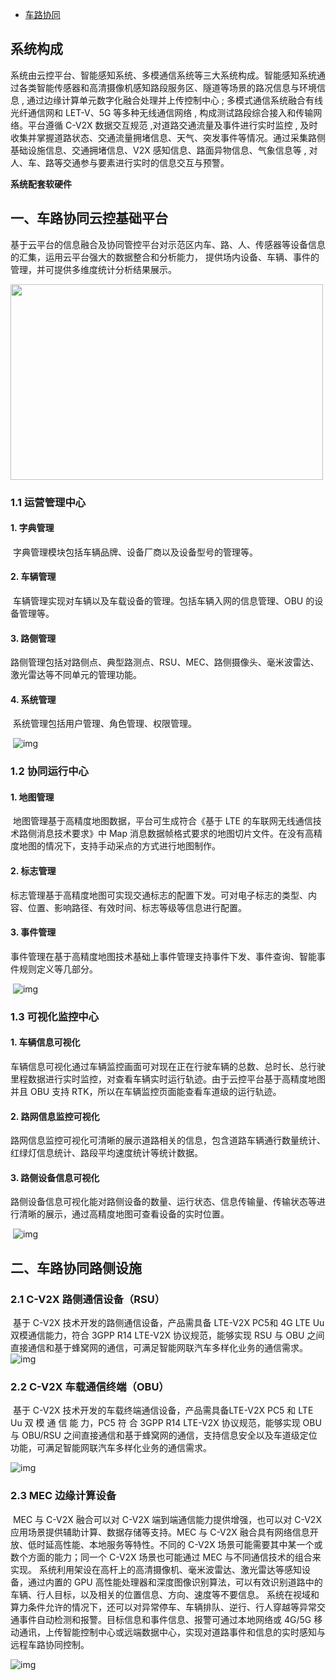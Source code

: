 - [车路协同](http://www.dsfits.com/fanganshow.php?cid=106&id=141)

## 系统构成

系统由云控平台、智能感知系统、多模通信系统等三大系统构成。智能感知系统通过各类智能传感器和高清摄像机感知路段服务区、隧道等场景的路况信息与环境信息 , 通过边缘计算单元数字化融合处理并上传控制中心 ; 多模式通信系统融合有线光纤通信网和 LET-V、5G 等多种无线通信网络 ,  构成测试路段综合接入和传输网络。平台遵循 C-V2X 数据交互规范 ,对道路交通流量及事件进行实时监控 ,  及时收集并掌握道路状态、交通流量拥堵信息、天气、突发事件等情况。通过采集路侧基础设施信息、交通拥堵信息、V2X  感知信息、路面异物信息、气象信息等 , 对人、车、路等交通参与要素进行实时的信息交互与预警。 

**系统配套软硬件**

## 一、车路协同云控基础平台

​	基于云平台的信息融合及协同管控平台对示范区内车、路、人、传感器等设备信息的汇集，运用云平台强大的数据整合和分析能力， 提供场内设备、车辆、事件的管理，并可提供多维度统计分析结果展示。 

<img src="http://www.dsfits.com/uploads/image/20210408/1617854013.jpg" width="500" height="313" align="center" />

### 1.1 运营管理中心

#### 1. 字典管理 

​	字典管理模块包括车辆品牌、设备厂商以及设备型号的管理等。 

#### 2. 车辆管理 

​	车辆管理实现对车辆以及车载设备的管理。包括车辆入网的信息管理、OBU 的设备管理等。 

#### 3. 路侧管理 

​	路侧管理包括对路侧点、典型路测点、RSU、MEC、路侧摄像头、毫米波雷达、激光雷达等不同单元的管理功能。 

#### 4. 系统管理 

​	系统管理包括用户管理、角色管理、权限管理。 

​	![img](https://gitee.com/er-huomeng/l-img/raw/master/1617862575.jpg) 

### 1.2 协同运行中心

#### 1.  地图管理 

​	地图管理基于高精度地图数据，平台可生成符合《基于 LTE 的车联网无线通信技术路侧消息技术要求》中 Map 消息数据帧格式要求的地图切片文件。在没有高精度地图的情况下，支持手动采点的方式进行地图制作。 

#### 2. 标志管理 

​	标志管理基于高精度地图可实现交通标志的配置下发。可对电子标志的类型、内容、位置、影响路径、有效时间、标志等级等信息进行配置。 

#### 3. 事件管理 

​	事件管理在基于高精度地图技术基础上事件管理支持事件下发、事件查询、智能事件规则定义等几部分。 

​	![img](https://gitee.com/er-huomeng/l-img/raw/master/1617857635.jpg) 

### 1.3 可视化监控中心

#### 1. 车辆信息可视化 

​	车辆信息可视化通过车辆监控画面可对现在正在行驶车辆的总数、总时长、总行驶里程数据进行实时监控，对查看车辆实时运行轨迹。由于云控平台基于高精度地图并且 OBU 支持 RTK，所以在车辆监控页面能查看车道级的运行轨迹。 

#### 2. 路网信息监控可视化 

​	路网信息监控可视化可清晰的展示道路相关的信息，包含道路车辆通行数量统计、红绿灯信息统计、路段平均速度统计等统计数据。 

#### 3. 路侧设备信息可视化 

​	路侧设备信息可视化能对路侧设备的数量、运行状态、信息传输量、传输状态等进行清晰的展示，通过高精度地图可查看设备的实时位置。 

​	![img](https://gitee.com/er-huomeng/l-img/raw/master/1617861269.png) 

## 二、车路协同路侧设施

### 2.1 C-V2X 路侧通信设备（RSU）

​	基于 C-V2X 技术开发的路侧通信设备，产品需具备 LTE-V2X PC5和  4G LTE Uu 双模通信能力，符合 3GPP R14 LTE-V2X 协议规范，能够实现 RSU 与 OBU  之间直接通信和基于蜂窝网的通信，可满足智能网联汽车多样化业务的通信需求。 ![img](http://www.dsfits.com/uploads/image/20210408/1617868030.png) 

### 2.2 C-V2X 车载通信终端（OBU）

​	基于 C-V2X 技术开发的车载终端通信设备，产品需具备LTE-V2X PC5 和 LTE Uu 双 模 通 信 能 力，PC5 符 合 3GPP R14 LTE-V2X 协议规范，能够实现 OBU 与 OBU/RSU  之间直接通信和基于蜂窝网的通信，支持信息安全以及车道级定位功能，可满足智能网联汽车多样化业务的通信需求。 

![img](http://www.dsfits.com/uploads/image/20210408/1617866551.jpg) 

### 2.3 MEC 边缘计算设备

​	MEC 与 C-V2X 融合可以对 C-V2X 端到端通信能力提供增强，也可以对  C-V2X 应用场景提供辅助计算、数据存储等支持。MEC 与 C-V2X 融合具有网络信息开放、低时延高性能、本地服务等特性。不同的 C-V2X 场景可能需要其中某一个或数个方面的能力；同一个 C-V2X 场景也可能通过 MEC 与不同通信技术的组合来实现。
 系统利用架设在高杆上的高清摄像机、毫米波雷达、激光雷达等感知设备，通过内置的 GPU 高性能处理器和深度图像识别算法，可以有效识别道路中的车辆、行人目标，以及相关的位置信息、方向、速度等不要信息。
 系统在视域和算力条件允许的情况下，还可以对异常停车、车辆排队、逆行、行人穿越等异常交通事件自动检测和报警。目标信息和事件信息、报警可通过本地网络或 4G/5G 移动通讯，上传智能控制中心或远端数据中心，实现对道路事件和信息的实时感知与远程车路协同控制。 


![img](http://www.dsfits.com/uploads/image/20210408/1617866079.jpg) 

